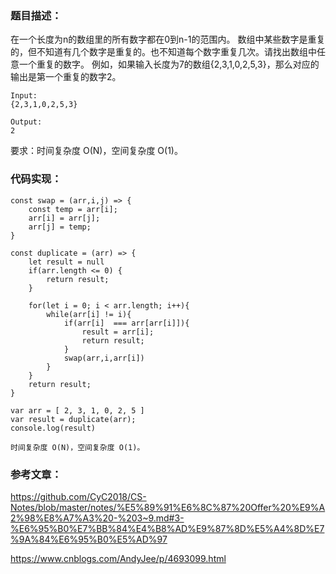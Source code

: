 ### 题目描述：

在一个长度为n的数组里的所有数字都在0到n-1的范围内。 数组中某些数字是重复的，但不知道有几个数字是重复的。也不知道每个数字重复几次。请找出数组中任意一个重复的数字。 例如，如果输入长度为7的数组{2,3,1,0,2,5,3}，那么对应的输出是第一个重复的数字2。
~~~
Input:
{2,3,1,0,2,5,3}

Output:
2
~~~

要求：时间复杂度 O(N)，空间复杂度 O(1)。

### 代码实现：
~~~
const swap = (arr,i,j) => {
	const temp = arr[i];
	arr[i] = arr[j];
	arr[j] = temp;
}

const duplicate = (arr) => {
	let result = null
	if(arr.length <= 0) {
		return result;
	}

	for(let i = 0; i < arr.length; i++){
		while(arr[i] != i){
			if(arr[i]  === arr[arr[i]]){
				result = arr[i];
				return result;
			}
			swap(arr,i,arr[i])
		}
	}
	return result;
}

var arr = [ 2, 3, 1, 0, 2, 5 ]
var result = duplicate(arr);
console.log(result)

时间复杂度 O(N)，空间复杂度 O(1)。
~~~

### 参考文章：
https://github.com/CyC2018/CS-Notes/blob/master/notes/%E5%89%91%E6%8C%87%20Offer%20%E9%A2%98%E8%A7%A3%20-%203~9.md#3-%E6%95%B0%E7%BB%84%E4%B8%AD%E9%87%8D%E5%A4%8D%E7%9A%84%E6%95%B0%E5%AD%97

https://www.cnblogs.com/AndyJee/p/4693099.html